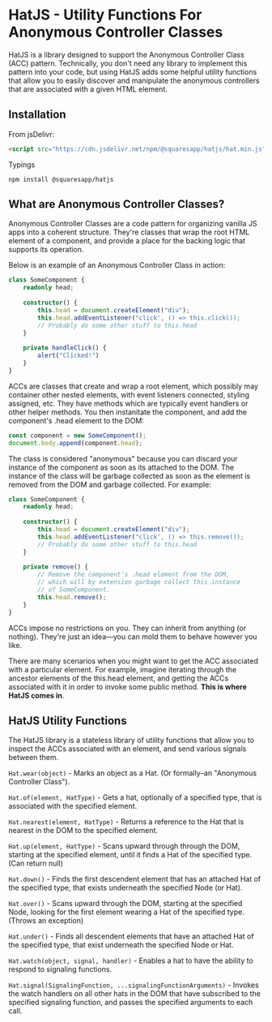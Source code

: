 
# HatJS - Utility Functions For Anonymous Controller Classes

HatJS is a library designed to support the Anonymous Controller Class (ACC) pattern. Technically, you don't need any library to implement this pattern into your code, but using HatJS adds some helpful utility functions that allow you to easily discover and manipulate the anonymous controllers that are associated with a given HTML element.

## Installation

From jsDelivr:
```html
<script src="https://cdn.jsdelivr.net/npm/@squaresapp/hatjs/hat.min.js"></script>
```
Typings
```
npm install @squaresapp/hatjs
```

## What are Anonymous Controller Classes?

Anonymous Controller Classes are a code pattern for organizing vanilla JS apps into a coherent structure. They're classes that wrap the root HTML element of a component, and provide a place for the backing logic that supports its operation. 

Below is an example of an Anonymous Controller Class in action:

```typescript
class SomeComponent {
	readonly head;
	
	constructor() {
		this.head = document.createElement("div");
		this.head.addEventListener("click', () => this.click());
		// Probably do some other stuff to this.head
	}
	
	private handleClick() {
		alert("Clicked!")
	}
}
```

ACCs are classes that create and wrap a root element, which possibly may container other nested elements, with event listeners connected, styling assigned, etc. They have methods which are typically event handlers or other helper methods. You then instanitate the component, and add the component's .head element to the DOM:

```typescript
const component = new SomeComponent();
document.body.append(component.head);
```

The class is considered "anonymous" because you can discard your instance of the component as soon as its attached to the DOM. The instance of the class will be garbage collected as soon as the element is removed from the DOM and garbage collected. For example:

```typescript
class SomeComponent {
	readonly head;
	
	constructor() {
		this.head = document.createElement("div");
		this.head.addEventListener("click', () => this.remove());
		// Probably do some other stuff to this.head
	}
	
	private remove() {
		// Remove the component's .head element from the DOM,
		// which will by extension garbage collect this instance
		// of SomeComponent.
		this.head.remove();
	}
}
```

ACCs impose no restrictions on you. They can inherit from anything (or nothing). They're just an idea––you can mold them to behave however you like.

There are many scenarios when you might want to get the ACC associated with a particular element. For example, imagine iterating through the ancestor elements of the this.head element, and getting the ACCs associated with it in order to invoke some public method. **This is where HatJS comes in**.

## HatJS Utility Functions 

The HatJS library is a stateless library of utility functions that allow you to inspect the ACCs associated with an element, and send various signals between them.

`Hat.wear(object)` - Marks an object as a Hat. (Or formally–an "Anonymous Controller Class").

`Hat.of(element, HatType)` - Gets a hat, optionally of a specified type, that is associated with the specified element.

`Hat.nearest(element, HatType)` - Returns a reference to the Hat that is nearest in the DOM to the specified element.

`Hat.up(element, HatType)` - Scans upward through through the DOM, starting at the specified element, until it finds a Hat of the specified type. (Can return null)

`Hat.down()` - Finds the first descendent element that has an attached Hat of the specified type, that exists underneath the specified Node (or Hat).

`Hat.over()` -  Scans upward through the DOM, starting at the specified Node, looking for the first element wearing a Hat of the specified type. (Throws an exception)

`Hat.under()` - Finds all descendent elements that have an attached Hat of the specified type, that exist underneath the specified Node or Hat.

`Hat.watch(object, signal, handler)` - Enables a hat to have the ability to respond to signaling functions.

`Hat.signal(SignalingFunction, ...signalingFunctionArguments)` - Invokes the watch handlers on all other hats in the DOM that have subscribed to the specified signaling function, and passes the specified arguments to each call.
